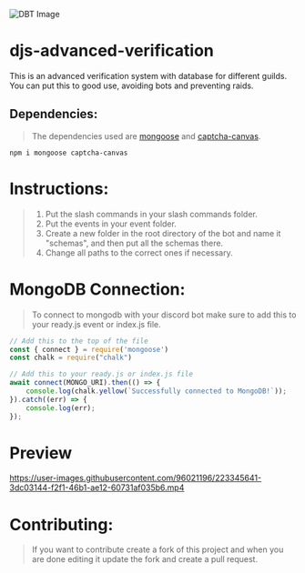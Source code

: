 ![DBT Image](https://cdn.discordapp.com/attachments/1082534981961781258/1082540823058579526/djs-advanced-verification.jpg)

# djs-advanced-verification
This is an advanced verification system with database for different guilds. You can put this to good use, avoiding bots and preventing raids.

<p align="left"
    <a href="https://github.com/57tr/djs-advanced-verification" src= "https://img.shields.io/github/stars/57tr/djs-advanced-verification?style=for-the-badge"/></a>
    <a href="https://github.com/57tr" src="https://img.shields.io/github/followers/57tr?style=for-the-badge"/></a>
</p>

## Dependencies:
> The dependencies used are [mongoose](https://www.npmjs.com/package/mongoose) and [captcha-canvas](https://www.npmjs.com/package/captcha-canvas).
```
npm i mongoose captcha-canvas
```

# Instructions:
> 1. Put the slash commands in your slash commands folder.
> 2. Put the events in your event folder.
> 3. Create a new folder in the root directory of the bot and name it "schemas", and then put all the schemas there.
> 4. Change all paths to the correct ones if necessary.

# MongoDB Connection:
> To connect to mongodb with your discord bot make sure to add this to your ready.js event or index.js file.
```js
// Add this to the top of the file
const { connect } = require('mongoose')
const chalk = require("chalk")

// Add this to your ready.js or index.js file
await connect(MONGO_URI).then(() => {
    console.log(chalk.yellow(`Successfully connected to MongoDB!`));
}).catch((err) => {
    console.log(err);
});
```

# Preview
https://user-images.githubusercontent.com/96021196/223345641-3dc03144-f2f1-46b1-ae12-60731af035b6.mp4

# Contributing:
> If you want to contribute create a fork of this project and when you are done editing it update the fork and create a pull request.
